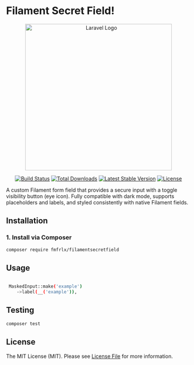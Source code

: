 # Filament Secret Field!

<p align="center"><a href="https://laravel.com" target="_blank"><img src="https://raw.githubusercontent.com/laravel/art/master/logo-lockup/5%20SVG/2%20CMYK/1%20Full%20Color/laravel-logolockup-cmyk-red.svg" width="400" alt="Laravel Logo"></a></p>

<p align="center">
<a href="https://github.com/laravel/framework/actions"><img src="https://github.com/laravel/framework/workflows/tests/badge.svg" alt="Build Status"></a>
<a href="https://packagist.org/packages/laravel/framework"><img src="https://img.shields.io/packagist/dt/laravel/framework" alt="Total Downloads"></a>
<a href="https://packagist.org/packages/laravel/framework"><img src="https://img.shields.io/packagist/v/laravel/framework" alt="Latest Stable Version"></a>
<a href="https://packagist.org/packages/laravel/framework"><img src="https://img.shields.io/packagist/l/laravel/framework" alt="License"></a>
</p>

A custom Filament form field that provides a secure input with a toggle visibility button (eye icon). Fully compatible with dark mode, supports placeholders and labels, and styled consistently with native Filament fields.

## Installation

### 1. Install via Composer
```bash
composer require fmfrlx/filamentsecretfield
```

## Usage
```bash

 MaskedInput::make('example')
    ->label(__('example')),

```

## Testing

```bash
composer test
```

## License

The MIT License (MIT). Please see [License File](LICENSE.md) for more information.

